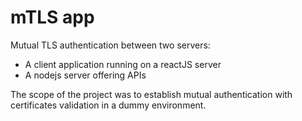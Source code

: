 # mTLS app
Mutual TLS authentication between two servers:
- A client application running on a reactJS server
- A nodejs server offering APIs 

The scope of the project was to establish mutual authentication with certificates validation in a dummy environment. 

